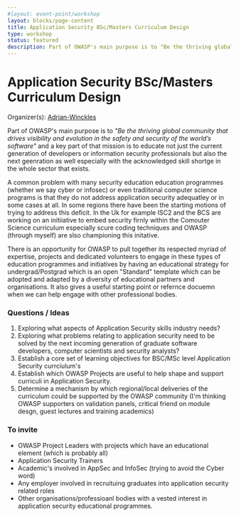 ```yaml
---
#layout: event-point/workshop
layout: blocks/page-content
title: Application Security BSc/Masters Curriculum Design
type: workshop
status: featured
description: Part of OWASP's main purpose is to "Be the thriving global community that drives visibility and evolution in the safety and security of the world’s software" and a key part of that mission is to educate not just the current generation of developers or information security professionals but also the next geenration as well especially with the acknowledged skill shortge in the whole sector that exists.
---
```


# Application Security BSc/Masters Curriculum Design

Organizer(s): [Adrian-Winckles](../Participants/Adrian-Winckles.html)

Part of OWASP's main purpose is to _"Be the thriving global community that drives visibility and evolution in the safety and security of the world’s software"_ and a key part of that mission is to educate not just the current generation of developers or information security professionals but also the next geenration as well especially with the acknowledged skill shortge in the whole sector that exists.

A common problem with many security education education programmes (whether we say cyber or infosec) or even tradiitonal computer science programs is that they do not address application security adequatley or in some cases at all.  In some regions there have been the starting motions of trying to address this deficit.  In the Uk for example ISC2 and the BCS are working on an initiiative to embed security firnly within the Comouter Science curriculum especially scure coding techniques and OWASP (through myself) are slso championing this initative.

There is an opportunity for OWASP to pull together its respected myriad of expertise, projects and dedicated volunteers to engage in these types of education programmes and initiatives by having an educational strategy for undergrad/Postgrad which is an open "Standard" template which can be adopted and adapted by a diversity of educational partners and organisations.  It also gives a useful starting point or refernce docuemn when we can help engage with other professional bodies.

### Questions / Ideas

1. Exploring what aspects of Application Security skills industry needs?
2. Exploring what problems relating to application security need to be solved by the next incoming generation of graduate software developers, computer scientists  and security analysts?
3. Establish a core set of learning objectives for BSC/MSc level Application Security currciulum's
4. Establish which OWASP Projects are useful to help shape and support curriculi in Application Security.
5. Determine a mechanism by which regional/local deliveries of the curriculum could be supported by the OWASP community (I'm thinking OWASP supporters on validation panels, critical friend on module desgn, guest lectures and training academics)

### To invite

- OWASP Project Leaders with projects which have an educational element (which is probably all)
- Application Security Trainers 
- Academic's involved in AppSec and InfoSec (trying to avoid the Cyber word)
- Any employer involved in recruituing graduates into application security related roles
- Other organisations/professioanl bodies with a vested interest in application security educational programmes.


